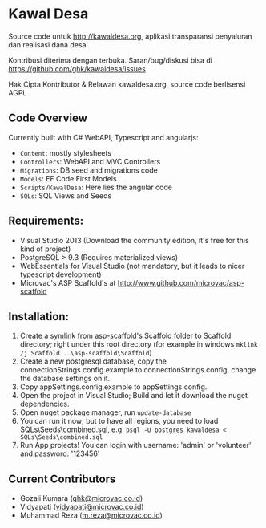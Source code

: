 # Kawal Desa
Source code untuk http://kawaldesa.org, aplikasi transparansi penyaluran dan realisasi dana desa. 

Kontribusi diterima dengan terbuka. Saran/bug/diskusi bisa di https://github.com/ghk/kawaldesa/issues 

Hak Cipta Kontributor & Relawan kawaldesa.org, source code berlisensi AGPL

## Code Overview

Currently built with C# WebAPI, Typescript and angularjs:

- `Content`: mostly stylesheets
- `Controllers`: WebAPI and MVC Controllers
- `Migrations`: DB seed and migrations code
- `Models`: EF Code First Models
- `Scripts/KawalDesa`: Here lies the angular code
- `SQLs`: SQL Views and Seeds


## Requirements:

- Visual Studio 2013 (Download the community edition, it's free for this kind of project)
- PostgreSQL > 9.3 (Requires materialized views)
- WebEssentials for Visual Studio (not mandatory, but it leads to nicer typescript development)
- Microvac's ASP Scaffold's at http://www.github.com/microvac/asp-scaffold

## Installation:

1. Create a symlink from asp-scaffold's Scaffold folder to Scaffold directory; right under this root directory (for example in windows `mklink /j Scaffold ..\asp-scaffold\Scaffold`)
2. Create a new postgresql database, copy the connectionStrings.config.example to connectionStrings.config, change the database settings on it.
3. Copy appSettings.config.example to appSettings.config.
4. Open the project in Visual Studio; Build and let it download the nuget dependencies.
5. Open nuget package manager, run `update-database`
6. You can run it now; but to have all regions, you need to load SQLs\Seeds\combined.sql, e.g. `psql -U postgres kawaldesa < SQLs\Seeds\combined.sql`
7. Run App projects! You can login with username: 'admin' or 'volunteer' and password: '123456'

## Current Contributors

- Gozali Kumara (ghk@microvac.co.id)
- Vidyapati (vidyapati@microvac.co.id)
- Muhammad Reza (m.reza@microvac.co.id)